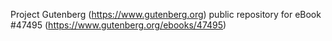 Project Gutenberg (https://www.gutenberg.org) public repository for eBook #47495 (https://www.gutenberg.org/ebooks/47495)
